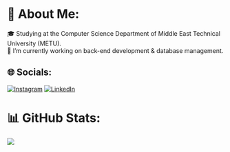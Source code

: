 # 💫 About Me:
🎓 Studying at the Computer Science Department of Middle East Technical University (METU).<br>🔭 I’m currently working on back-end development & database management.


## 🌐 Socials:
[![Instagram](https://img.shields.io/badge/Instagram-%23E4405F.svg?style=for-the-badge&logo=Instagram&logoColor=white)](https://instagram.com/mbrkakkaya)
[![LinkedIn](https://img.shields.io/badge/linkedin-%230077B5.svg?style=for-the-badge&logo=linkedin&logoColor=white)](https://linkedin.com/in/mbrkakkaya) 

# 📊 GitHub Stats:
![](https://github-readme-stats.vercel.app/api/top-langs/?username=MBrkA&theme=default&hide_border=true&include_all_commits=false&count_private=false&layout=compact)

<!-- Proudly created with GPRM ( https://gprm.itsvg.in ) -->
